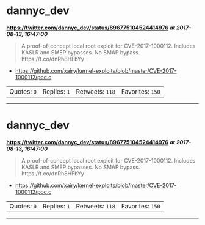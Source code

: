 # dannyc_dev
**https://twitter.com/dannyc_dev/status/896775104524414976 _at 2017-08-13, 16:47:00_**
<blockquote>
A proof-of-concept local root exploit for CVE-2017-1000112.
Includes KASLR and SMEP bypasses. No SMAP bypass. https://t.co/dnRh8HFbYy
</blockquote>

* https://github.com/xairy/kernel-exploits/blob/master/CVE-2017-1000112/poc.c

<table><tr>
<td>Quotes: <code>0</code></td>
<td>Replies: <code>1</code></td>
<td>Retweets: <code>118</code></td>
<td>Favorites: <code>150</code></td>
</tr></table>

---

# dannyc_dev
**https://twitter.com/dannyc_dev/status/896775104524414976 _at 2017-08-13, 16:47:00_**
<blockquote>
A proof-of-concept local root exploit for CVE-2017-1000112.
Includes KASLR and SMEP bypasses. No SMAP bypass. https://t.co/dnRh8HFbYy
</blockquote>

* https://github.com/xairy/kernel-exploits/blob/master/CVE-2017-1000112/poc.c

<table><tr>
<td>Quotes: <code>0</code></td>
<td>Replies: <code>1</code></td>
<td>Retweets: <code>118</code></td>
<td>Favorites: <code>150</code></td>
</tr></table>

---

